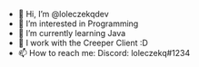 - 👋 Hi, I’m @loleczekqdev
- 👀 I’m interested in Programming
- 🌱 I’m currently learning Java
- 💞️ I work with the Creeper Client :D
- 📫 How to reach me:
Discord: loleczekq#1234

<!---
loleczekqdev/loleczekqdev is a ✨ special ✨ repository because its `README.md` (this file) appears on your GitHub profile.
You can click the Preview link to take a look at your changes.
--->
